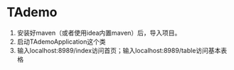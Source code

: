 # TAdemo
1. 安装好maven（或者使用idea内置maven）后，导入项目。
2. 启动TAdemoApplication这个类
3. 输入localhost:8989/index访问首页；输入localhost:8989/table访问基本表格


